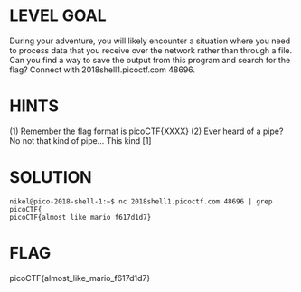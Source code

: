# LEVEL GOAL

During your adventure, you will likely encounter a situation where you need to process data that you receive over the network rather than through a file. Can you find a way to save the output from this program and search for the flag? Connect with 2018shell1.picoctf.com 48696.

# HINTS

(1) Remember the flag format is picoCTF{XXXX} (2) Ever heard of a pipe? No not that kind of pipe... This kind [1] 

# SOLUTION

```
nikel@pico-2018-shell-1:~$ nc 2018shell1.picoctf.com 48696 | grep picoCTF{
picoCTF{almost_like_mario_f617d1d7}
```

# FLAG

picoCTF{almost_like_mario_f617d1d7}
